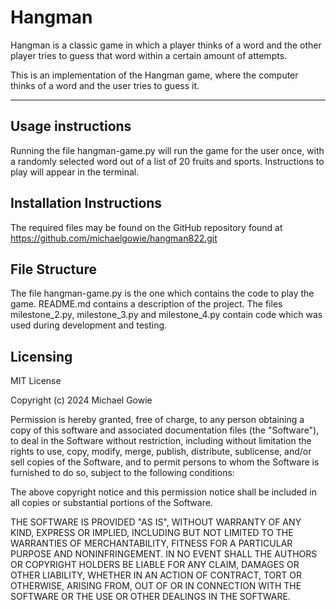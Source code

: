 # Hangman
Hangman is a classic game in which a player thinks of a word and the other player tries to guess that word within a certain amount of attempts.

This is an implementation of the Hangman game, where the computer thinks of a word and the user tries to guess it. 

---
## Usage instructions
Running the file hangman-game.py will run the game for the user once, with a randomly selected word out of a list of 20 fruits and sports. Instructions to play will appear in the terminal.
## Installation Instructions
The required files may be found on the GitHub repository found at https://github.com/michaelgowie/hangman822.git
## File Structure
The file hangman-game.py is the one which contains the code to play the game. README.md contains a description of the project. The files milestone_2.py, milestone_3.py and milestone_4.py contain code which was used during development and testing.
## Licensing
MIT License

Copyright (c) 2024 Michael Gowie

Permission is hereby granted, free of charge, to any person obtaining a copy
of this software and associated documentation files (the "Software"), to deal
in the Software without restriction, including without limitation the rights
to use, copy, modify, merge, publish, distribute, sublicense, and/or sell
copies of the Software, and to permit persons to whom the Software is
furnished to do so, subject to the following conditions:

The above copyright notice and this permission notice shall be included in all
copies or substantial portions of the Software.

THE SOFTWARE IS PROVIDED "AS IS", WITHOUT WARRANTY OF ANY KIND, EXPRESS OR
IMPLIED, INCLUDING BUT NOT LIMITED TO THE WARRANTIES OF MERCHANTABILITY,
FITNESS FOR A PARTICULAR PURPOSE AND NONINFRINGEMENT. IN NO EVENT SHALL THE
AUTHORS OR COPYRIGHT HOLDERS BE LIABLE FOR ANY CLAIM, DAMAGES OR OTHER
LIABILITY, WHETHER IN AN ACTION OF CONTRACT, TORT OR OTHERWISE, ARISING FROM,
OUT OF OR IN CONNECTION WITH THE SOFTWARE OR THE USE OR OTHER DEALINGS IN THE
SOFTWARE.
